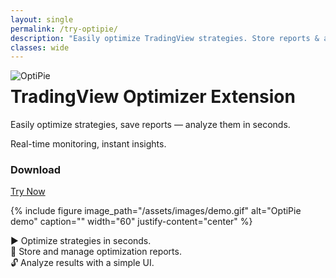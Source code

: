 ```yaml
---
layout: single
permalink: /try-optipie/
description: "Easily optimize TradingView strategies. Store reports & analyze results with a simple UI. Real-time Report Monitoring & Instant Analysis!"
classes: wide
---
```


<p align="left">
  <a href="https://optipie.app">
      <img src="/assets/images/optipie_app_logo_lshift2.png" alt="OptiPie" title="OptiPie" align="left"  />
  </a>
  <h1>TradingView Optimizer Extension   </h1>
</p>

Easily optimize strategies, save reports — analyze them in seconds.

Real-time monitoring, instant insights.

### Download

<p class="text-start">
  <a id="cta-install"
     class="btn btn--inverse btn--large"
     href="https://chromewebstore.google.com/detail/optipie-tradingview-optim/fdndgpohalkoklpaopahkblpomlhmifm"
     onclick="return gtag_report_conversion(this.href)">
    <i class="fa-solid fa-download"></i> Try Now
  </a>
</p>

{% include figure
   image_path="/assets/images/demo.gif"
   alt="OptiPie demo"
   caption=""
   width="60"
   justify-content="center" %}

:arrow_forward: Optimize strategies in seconds.  
:dart: Store and manage optimization reports.  
:unlock: Analyze results with a simple UI.


<script>
function gtag_report_conversion(url) {
  var callback = function () {
    if (typeof(url) != 'undefined') {
      window.location = url;
    }
  };
  gtag('event', 'conversion', {
      'send_to': 'AW-17495457166/quONCOjEso4bEI77vZZB',
      'value': 0.0,
      'currency': 'TRY',
      'event_callback': callback
  });
  return false;
}
</script>
